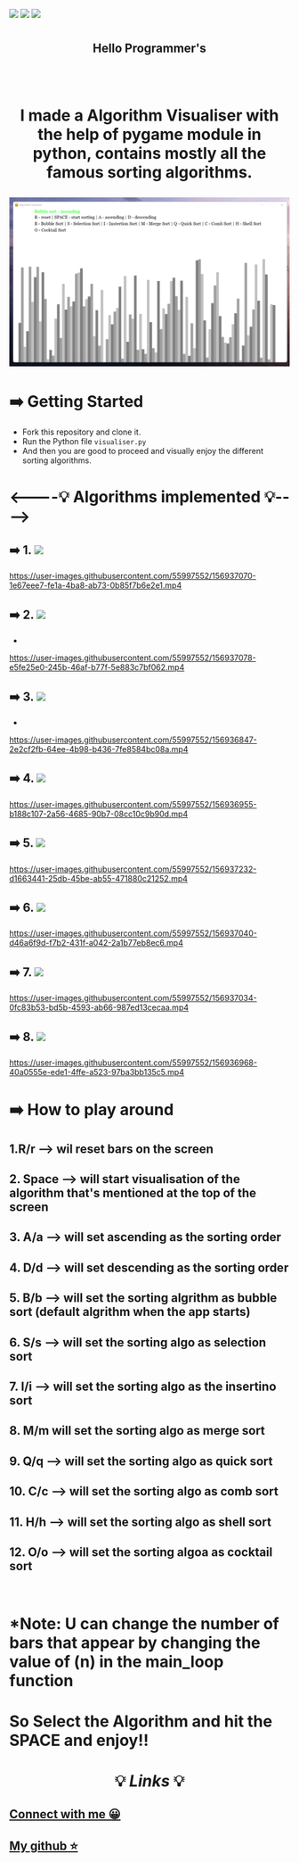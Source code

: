 ![](https://img.shields.io/badge/Programming_Language-Python-blue.svg)
![](https://img.shields.io/badge/Main_Tool_Used-Pygame-gold.svg)
![](https://img.shields.io/badge/Python_Version-3.10-brown.svg)


# <h2 align = "center">Hello Programmer's</h2><br><br>

# <p align = "center">I made a Algorithm Visualiser with the help of pygame module in python, contains mostly all the famous sorting algorithms.</p>

![alt-text](./Images/AlgorithmVisualiser.png)


# ➡️ Getting Started 

* Fork this repository and clone it.
* Run the Python file ```visualiser.py```
* And then you are good to proceed and visually enjoy the different sorting algorithms.
#

#  <----💡 Algorithms implemented 💡---->

## ➡️ 1. ![](https://img.shields.io/badge/sorting__algo-BubbleSort-green)

https://user-images.githubusercontent.com/55997552/156937070-1e67eee7-fe1a-4ba8-ab73-0b85f7b6e2e1.mp4


## ➡️ 2. ![](https://img.shields.io/badge/sorting__algo-SelectionSort-green)
* 
https://user-images.githubusercontent.com/55997552/156937078-e5fe25e0-245b-46af-b77f-5e883c7bf062.mp4


## ➡️ 3. ![](https://img.shields.io/badge/sorting__algo-InsertionSort-green)
* 
https://user-images.githubusercontent.com/55997552/156936847-2e2cf2fb-64ee-4b98-b436-7fe8584bc08a.mp4



## ➡️ 4. ![](https://img.shields.io/badge/sorting__algo-MergeSort-green)

https://user-images.githubusercontent.com/55997552/156936955-b188c107-2a56-4685-90b7-08cc10c9b90d.mp4


## ➡️ 5. ![](https://img.shields.io/badge/sorting__algo-QuickSort-green)

https://user-images.githubusercontent.com/55997552/156937232-d1663441-25db-45be-ab55-471880c21252.mp4


## ➡️ 6. ![](https://img.shields.io/badge/sorting__algo-CombSort-green)


https://user-images.githubusercontent.com/55997552/156937040-d46a6f9d-f7b2-431f-a042-2a1b77eb8ec6.mp4


## ➡️ 7. ![](https://img.shields.io/badge/sorting__algo-ShellSort-green)

https://user-images.githubusercontent.com/55997552/156937034-0fc83b53-bd5b-4593-ab66-987ed13cecaa.mp4


## ➡️ 8. ![](https://img.shields.io/badge/sorting__algo-CocktailSort-green)

https://user-images.githubusercontent.com/55997552/156936968-40a0555e-ede1-4ffe-a523-97ba3bb135c5.mp4

#

# ➡️ How to play around

## 1.R/r --> wil reset bars on the screen
## 2. Space --> will start visualisation of the algorithm that's mentioned at the top of the screen

## 3. A/a --> will set ascending as the sorting order
## 4. D/d --> will set descending as the sorting order

## 5. B/b --> will set the sorting algrithm as bubble sort (default algrithm when the app starts)
## 6. S/s --> will set the sorting algo as selection sort

## 7. I/i --> will set the sorting algo as the insertino sort
## 8. M/m will set the sorting algo as merge sort

## 9. Q/q --> will set the sorting algo as quick sort
## 10. C/c --> will set the sorting algo as comb sort

## 11. H/h --> will set the sorting algo as shell sort
## 12. O/o --> will set the sorting algoa as cocktail sort

<br>

# *Note: U can change the number of bars that appear by changing the value of (n) in the main_loop function 
#
# So Select the Algorithm and hit the SPACE and enjoy!!


# <p align="center">💡 ***_Links_*** 💡</p>
## [Connect with me 😀](https://www.linkedin.com/in/debayan-pradhan-b138641b4/)
## [My github ⭐](https://github.com/Phoenix-031)
